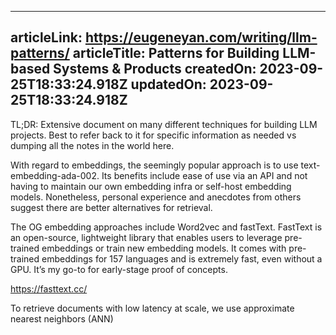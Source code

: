 -----------------------
articleLink: https://eugeneyan.com/writing/llm-patterns/
articleTitle: Patterns for Building LLM-based Systems & Products
createdOn: 2023-09-25T18:33:24.918Z
updatedOn: 2023-09-25T18:33:24.918Z
-----------------------

TL;DR: Extensive document on many different techniques for building LLM projects. Best to refer back to it for specific information
as needed vs dumping all the notes in the world here.

With regard to embeddings, the seemingly popular approach is to use text-embedding-ada-002. Its benefits include ease of use via an 
API and not having to maintain our own embedding infra or self-host embedding models. Nonetheless, personal experience and anecdotes 
from others suggest there are better alternatives for retrieval.

The OG embedding approaches include Word2vec and fastText. FastText is an open-source, lightweight library that enables users to 
leverage pre-trained embeddings or train new embedding models. It comes with pre-trained embeddings for 157 languages and is extremely 
fast, even without a GPU. It’s my go-to for early-stage proof of concepts.

https://fasttext.cc/

To retrieve documents with low latency at scale, we use approximate nearest neighbors (ANN)